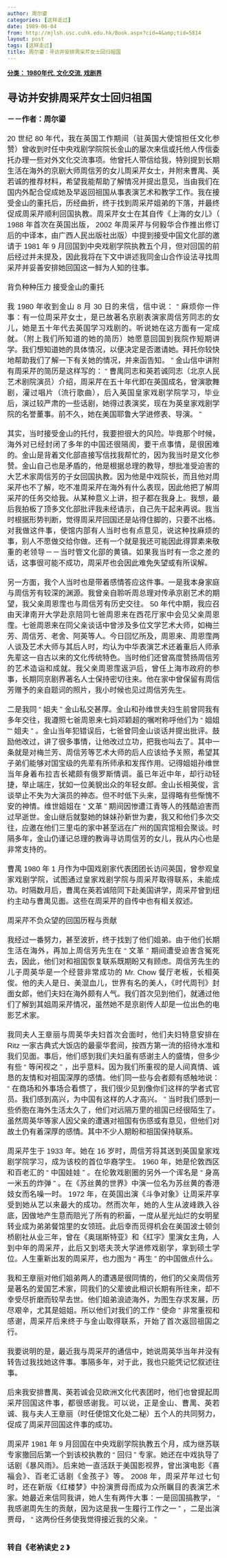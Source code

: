 ```yaml
---
author: 周尔鎏
categories: [这样走过]
date: 1989-06-04
from: http://mjlsh.usc.cuhk.edu.hk/Book.aspx?cid=4&amp;tid=5814
layout: post
tags: [这样走过]
title: 周尔鎏：寻访并安排周采芹女士回归祖国
---
```


<div style="margin: 15px 10px 10px 0px;">
<div>
<span id="ctl00_ContentPlaceHolder1_chapter1_SubjectLabel" style="font-weight:bold;text-decoration:underline;">
   分类： 1980年代, 文化交流, 戏剧界
  </span>
</div>
<div>
<b>
<font size="5">
<br/>
</font>
</b>
</div>
<div>
<p class="p2" style='margin: 0px; text-align: justify; font-variant-numeric: normal; font-variant-east-asian: normal; font-stretch: normal; line-height: normal; font-family: "PingFang SC";'>
<b style="">
<font size="5">
     寻访并安排周采芹女士回归祖国
    </font>
</b>
</p>
<p class="p1" style="margin: 0px; text-align: justify; font-variant-numeric: normal; font-variant-east-asian: normal; font-stretch: normal; font-size: 17px; line-height: normal; font-family: Helvetica; min-height: 20px;">
<b>
<br/>
</b>
</p>
<p class="p2" style='margin: 0px; text-align: justify; font-variant-numeric: normal; font-variant-east-asian: normal; font-stretch: normal; font-size: 17px; line-height: normal; font-family: "PingFang SC";'>
<b>
    －－作者：周尔鎏
   </b>
</p>
<p class="p1" style="margin: 0px; text-align: justify; font-variant-numeric: normal; font-variant-east-asian: normal; font-stretch: normal; font-size: 17px; line-height: normal; font-family: Helvetica; min-height: 20px;">
<br/>
</p>
<p class="p2" style='margin: 0px; text-align: justify; font-variant-numeric: normal; font-variant-east-asian: normal; font-stretch: normal; font-size: 17px; line-height: normal; font-family: "PingFang SC";'>
<span class="s1" style="font-variant-numeric: normal; font-variant-east-asian: normal; font-stretch: normal; line-height: normal; font-family: Helvetica;">
    20
   </span>
   世纪
   <span class="s1" style="font-variant-numeric: normal; font-variant-east-asian: normal; font-stretch: normal; line-height: normal; font-family: Helvetica;">
    80
   </span>
   年代，我在英国工作期间（驻英国大使馆担任文化参赞）曾收到时任中央戏剧学院院长金山的屡次来信或托他人传信委托办理一些对外文化交流事项。他曾托人带信给我，特别提到长期生活在海外的京剧大师周信芳的女儿周采芹女士，并附来曹禺、英若诚的推荐材料，希望我能帮助了解情况并提出意见，当由我们在国内外配合促成她及早返回祖国从事表演艺术和教学工作。我在接受金山的重托后，历经曲折，终于找到周采芹姐弟的下落，并最终促成周采芹顺利回国执教。周采芹女士在其自传《上海的女儿》（
   <span class="s1" style="font-variant-numeric: normal; font-variant-east-asian: normal; font-stretch: normal; line-height: normal; font-family: Helvetica;">
    1988
   </span>
   年首次在英国出版，
   <span class="s1" style="font-variant-numeric: normal; font-variant-east-asian: normal; font-stretch: normal; line-height: normal; font-family: Helvetica;">
    2002
   </span>
   年周采芹与何毅华合作推出修订后的中译本，由广西人民出版社出版）中提到接受中国文化部的邀请于
   <span class="s1" style="font-variant-numeric: normal; font-variant-east-asian: normal; font-stretch: normal; line-height: normal; font-family: Helvetica;">
    1981
   </span>
   年
   <span class="s1" style="font-variant-numeric: normal; font-variant-east-asian: normal; font-stretch: normal; line-height: normal; font-family: Helvetica;">
    9
   </span>
   月回国到中央戏剧学院执教五个月，但对回国的前后经过并未提及，因此我将在下文中讲述我同金山合作设法寻找周采芹并妥善安排她回国这一鲜为人知的往事。
  </p>
<p class="p1" style="margin: 0px; text-align: justify; font-variant-numeric: normal; font-variant-east-asian: normal; font-stretch: normal; font-size: 17px; line-height: normal; font-family: Helvetica; min-height: 20px;">
<br/>
</p>
<p class="p2" style='margin: 0px; text-align: justify; font-variant-numeric: normal; font-variant-east-asian: normal; font-stretch: normal; font-size: 17px; line-height: normal; font-family: "PingFang SC";'>
   背负种种压力
   <span class="s1" style="font-variant-numeric: normal; font-variant-east-asian: normal; font-stretch: normal; line-height: normal; font-family: Helvetica;">
</span>
   接受金山的重托
  </p>
<p class="p1" style="margin: 0px; text-align: justify; font-variant-numeric: normal; font-variant-east-asian: normal; font-stretch: normal; font-size: 17px; line-height: normal; font-family: Helvetica; min-height: 20px;">
<br/>
</p>
<p class="p2" style='margin: 0px; text-align: justify; font-variant-numeric: normal; font-variant-east-asian: normal; font-stretch: normal; font-size: 17px; line-height: normal; font-family: "PingFang SC";'>
   我
   <span class="s1" style="font-variant-numeric: normal; font-variant-east-asian: normal; font-stretch: normal; line-height: normal; font-family: Helvetica;">
    1980
   </span>
   年收到金山
   <span class="s1" style="font-variant-numeric: normal; font-variant-east-asian: normal; font-stretch: normal; line-height: normal; font-family: Helvetica;">
    8
   </span>
   月
   <span class="s1" style="font-variant-numeric: normal; font-variant-east-asian: normal; font-stretch: normal; line-height: normal; font-family: Helvetica;">
    30
   </span>
   日的来信，信中说：
   <span class="s1" style="font-variant-numeric: normal; font-variant-east-asian: normal; font-stretch: normal; line-height: normal; font-family: Helvetica;">
    “
   </span>
   麻烦你一件事：有一位周采芹女士，是已故著名京剧表演家周信芳同志的女儿，她是五十年代去英国学习戏剧的。听说她在这方面有一定成就。（附上我们所知道的她的简历）她愿意回国到我院作短期讲学。我们想知道她的具体情况，以便决定是否邀请她。拜托你较快地帮助我们了解一下有关她的情况，并来函告知。
   <span class="s1" style="font-variant-numeric: normal; font-variant-east-asian: normal; font-stretch: normal; line-height: normal; font-family: Helvetica;">
    ”
   </span>
   金山信中讲附有周采芹的简历是这样写的：
   <span class="s1" style="font-variant-numeric: normal; font-variant-east-asian: normal; font-stretch: normal; line-height: normal; font-family: Helvetica;">
    “
   </span>
   曹禺同志和英若诚同志（北京人民艺术剧院演员）介绍，周采芹在五十年代即在英国成名，曾演歌舞剧，灌过唱片（流行歌曲），后入英国皇家戏剧学院学习，毕业后，演过较严肃的一些话剧，她得过表演奖，现在为英皇家戏剧学院的名誉董事。前不久，她在美国耶鲁大学进修表、导演。
   <span class="s1" style="font-variant-numeric: normal; font-variant-east-asian: normal; font-stretch: normal; line-height: normal; font-family: Helvetica;">
    ”
   </span>
</p>
<p class="p1" style="margin: 0px; text-align: justify; font-variant-numeric: normal; font-variant-east-asian: normal; font-stretch: normal; font-size: 17px; line-height: normal; font-family: Helvetica; min-height: 20px;">
<br/>
</p>
<p class="p2" style='margin: 0px; text-align: justify; font-variant-numeric: normal; font-variant-east-asian: normal; font-stretch: normal; font-size: 17px; line-height: normal; font-family: "PingFang SC";'>
   其实，当时接受金山的托付，我要担很大的风险。毕竟那个时候，海外对已经封闭了多年的中国还很隔阂，要干点事情，是很困难的。金山是背着文化部直接写信找我帮忙的，因为我当时是文化参赞。金山自己也是矛盾的，他是根据总理的教导，想批准受迫害的大艺术家周信芳的子女回国执教。因为他是中戏院长，而且他对周采芹也不了解，吃不准周采芹在海外有什么表现，因此他把了解周采芹的任务交给我。从某种意义上讲，担子都在我身上。我想，最后我拍板了顶多文化部批评我未经请示，自己先干起来再说。我当时根据形势判断，觉得周采芹回国还是站得住脚的，只要不出格。对我做这件事，使馆内部有人当时也有点意见，说这种找麻烦的事，别人不愿做交给你做。还有一个就是我还可能因此得罪素来敬重的老领导－－当时管文化部的黄镇。如果我当时有一念之差的话，这事很可能不成功，周采芹也会因此难免失望或有所误解。
  </p>
<p class="p1" style="margin: 0px; text-align: justify; font-variant-numeric: normal; font-variant-east-asian: normal; font-stretch: normal; font-size: 17px; line-height: normal; font-family: Helvetica; min-height: 20px;">
<br/>
</p>
<p class="p2" style='margin: 0px; text-align: justify; font-variant-numeric: normal; font-variant-east-asian: normal; font-stretch: normal; font-size: 17px; line-height: normal; font-family: "PingFang SC";'>
   另一方面，我个人当时也是带着感情答应这件事。一是我本身家庭与周信芳有较深的渊源。我曾亲自聆听周总理对传承京剧艺术的期望，我父亲周恩霔也与周信芳有历史交往。
   <span class="s1" style="font-variant-numeric: normal; font-variant-east-asian: normal; font-stretch: normal; line-height: normal; font-family: Helvetica;">
    50
   </span>
   年代中期，我应召由天津南开大学赴京陪同七爸周恩来在西花厅家中会见父亲周恩霔。七爸周恩来在同父亲谈话中曾涉及多位文学艺术大师，如梅兰芳、周信芳、老舍、阿英等人。今日回忆所及，周恩来、周恩霔两人谈及艺术大师与其后人时，均认为中华表演艺术还着重后人师承先辈这一自古以来的文化传统特色。当时他们还曾高度赞扬周信芳的艺术造诣和成就。我父亲周恩霔返沪后，曾任上海市政府的参事，长期同京剧界著名人士保持密切往来。他在家中曾保留有周信芳赠予的亲自题词的照片，我小时候也见过周信芳先生。
  </p>
<p class="p1" style="margin: 0px; text-align: justify; font-variant-numeric: normal; font-variant-east-asian: normal; font-stretch: normal; font-size: 17px; line-height: normal; font-family: Helvetica; min-height: 20px;">
<br/>
</p>
<p class="p2" style='margin: 0px; text-align: justify; font-variant-numeric: normal; font-variant-east-asian: normal; font-stretch: normal; font-size: 17px; line-height: normal; font-family: "PingFang SC";'>
   二是我同
   <span class="s1" style="font-variant-numeric: normal; font-variant-east-asian: normal; font-stretch: normal; line-height: normal; font-family: Helvetica;">
    “
   </span>
   姐夫
   <span class="s1" style="font-variant-numeric: normal; font-variant-east-asian: normal; font-stretch: normal; line-height: normal; font-family: Helvetica;">
    ”
   </span>
   金山私交甚厚。金山和孙维世夫妇生前曾同我有多年交往，我遵照七爸周恩来七妈邓颖超的嘱咐称呼他们为
   <span class="s1" style="font-variant-numeric: normal; font-variant-east-asian: normal; font-stretch: normal; line-height: normal; font-family: Helvetica;">
    “
   </span>
   姐姐
   <span class="s1" style="font-variant-numeric: normal; font-variant-east-asian: normal; font-stretch: normal; line-height: normal; font-family: Helvetica;">
    ”“
   </span>
   姐夫
   <span class="s1" style="font-variant-numeric: normal; font-variant-east-asian: normal; font-stretch: normal; line-height: normal; font-family: Helvetica;">
    ”
   </span>
   。金山当年犯错误后，七爸曾同金山谈话并提出批评。鼓励他改过，讲了很多事情，让他改过立功，把我也叫去了。其中一条就是对梅兰芳、周信芳等艺术大师的后人应该给予关照，希望其子弟们能够对国宝级的先辈有所师承和发挥作用。记得姐姐孙维世当年身着布拉吉长裙颇有俄罗斯情调。虽已年近中年，却行动轻捷，举止端庄，犹如一位美貌出众的年轻女郎。金山长相英俊，言谈举止不失为大演员的神态。但不时低下头来，显得略有些惭愧不安的神情。维世姐姐在
   <span class="s1" style="font-variant-numeric: normal; font-variant-east-asian: normal; font-stretch: normal; line-height: normal; font-family: Helvetica;">
    “
   </span>
   文革
   <span class="s1" style="font-variant-numeric: normal; font-variant-east-asian: normal; font-stretch: normal; line-height: normal; font-family: Helvetica;">
    ”
   </span>
   期间因惨遭江青等人的残酷迫害而过早逝世。金山继后就娶她的妹妹孙新世为妻，我又和他们多次交往，应邀在他们三里屯的家中甚至远在广州的国宾馆相会聚谈。时隔多年，金山仍谨记总理的教诲寻访周信芳的女儿，我从内心也是非常支持的。
  </p>
<p class="p1" style="margin: 0px; text-align: justify; font-variant-numeric: normal; font-variant-east-asian: normal; font-stretch: normal; font-size: 17px; line-height: normal; font-family: Helvetica; min-height: 20px;">
<br/>
</p>
<p class="p2" style='margin: 0px; text-align: justify; font-variant-numeric: normal; font-variant-east-asian: normal; font-stretch: normal; font-size: 17px; line-height: normal; font-family: "PingFang SC";'>
   曹禺
   <span class="s1" style="font-variant-numeric: normal; font-variant-east-asian: normal; font-stretch: normal; line-height: normal; font-family: Helvetica;">
    1980
   </span>
   年
   <span class="s1" style="font-variant-numeric: normal; font-variant-east-asian: normal; font-stretch: normal; line-height: normal; font-family: Helvetica;">
    1
   </span>
   月作为中国戏剧家代表团团长访问英国，曾参观皇家戏剧学院，试图通过皇家戏剧学院与周采芹取得联系，未能成功。时隔数月后，曹禺在英若诚陪同下赴美国讲学，周采芹曾到纽约主动与曹禺见面。这些在周采芹的自传中也有相关叙述。
  </p>
<p class="p1" style="margin: 0px; text-align: justify; font-variant-numeric: normal; font-variant-east-asian: normal; font-stretch: normal; font-size: 17px; line-height: normal; font-family: Helvetica; min-height: 20px;">
<br/>
</p>
<p class="p2" style='margin: 0px; text-align: justify; font-variant-numeric: normal; font-variant-east-asian: normal; font-stretch: normal; font-size: 17px; line-height: normal; font-family: "PingFang SC";'>
   周采芹不负众望的回国历程与贡献
  </p>
<p class="p1" style="margin: 0px; text-align: justify; font-variant-numeric: normal; font-variant-east-asian: normal; font-stretch: normal; font-size: 17px; line-height: normal; font-family: Helvetica; min-height: 20px;">
<br/>
</p>
<p class="p2" style='margin: 0px; text-align: justify; font-variant-numeric: normal; font-variant-east-asian: normal; font-stretch: normal; font-size: 17px; line-height: normal; font-family: "PingFang SC";'>
   我经过一番努力，甚至波折，终于找到了他们姐弟。由于他们长期生活在海外，再加上周信芳先生在
   <span class="s1" style="font-variant-numeric: normal; font-variant-east-asian: normal; font-stretch: normal; line-height: normal; font-family: Helvetica;">
    “
   </span>
   文革
   <span class="s1" style="font-variant-numeric: normal; font-variant-east-asian: normal; font-stretch: normal; line-height: normal; font-family: Helvetica;">
    ”
   </span>
   期间遭受迫害含冤死去，因此，他们对和祖国恢复联系既期盼又有顾虑。周信芳先生的儿子周英华是一个经营非常成功的
   <span class="s1" style="font-variant-numeric: normal; font-variant-east-asian: normal; font-stretch: normal; line-height: normal; font-family: Helvetica;">
    Mr. Chow
   </span>
   餐厅老板，长相英俊。他的夫人是日、美混血儿，世界有名的美人，《时代周刊》封面女郎，他们夫妇在海外颇有人气。我们首次见到他们，就通过他们了解到其姐周采芹情况，虽然她不是京剧传人却是一位出色的电影艺术家。
  </p>
<p class="p1" style="margin: 0px; text-align: justify; font-variant-numeric: normal; font-variant-east-asian: normal; font-stretch: normal; font-size: 17px; line-height: normal; font-family: Helvetica; min-height: 20px;">
<br/>
</p>
<p class="p2" style='margin: 0px; text-align: justify; font-variant-numeric: normal; font-variant-east-asian: normal; font-stretch: normal; font-size: 17px; line-height: normal; font-family: "PingFang SC";'>
   我同夫人王章丽与周英华夫妇首次会面时，他们夫妇特意安排在
   <span class="s1" style="font-variant-numeric: normal; font-variant-east-asian: normal; font-stretch: normal; line-height: normal; font-family: Helvetica;">
    Ritz
   </span>
   一家古典式大饭店的最豪华套间，按西方第一流的招待水准和我们见面。事后，他们感到我们夫妇虽有感谢主人的盛情，但多少有些
   <span class="s1" style="font-variant-numeric: normal; font-variant-east-asian: normal; font-stretch: normal; line-height: normal; font-family: Helvetica;">
    “
   </span>
   等闲视之
   <span class="s1" style="font-variant-numeric: normal; font-variant-east-asian: normal; font-stretch: normal; line-height: normal; font-family: Helvetica;">
    ”
   </span>
   ，出乎意料。因为我们所重视的是人间真情、诚恳的友情和对祖国深厚的感情。他们同一些与会者颇有感触地说：
   <span class="s1" style="font-variant-numeric: normal; font-variant-east-asian: normal; font-stretch: normal; line-height: normal; font-family: Helvetica;">
    “
   </span>
   在商场和外事场合看惯了，我们很少见到像你们这样的学者式官员。我们感到高兴，为中国有这样的人才高兴。
   <span class="s1" style="font-variant-numeric: normal; font-variant-east-asian: normal; font-stretch: normal; line-height: normal; font-family: Helvetica;">
    ”
   </span>
   当时我们感到一些侨胞在海外生活太久了，他们对远隔万里的祖国已经很陌生了。虽然周英华等家人因父亲的遭遇对祖国有伤感或有意见，但他们对故土仍有着深厚的感情。其中不少人期盼和祖国保持联系。
  </p>
<p class="p1" style="margin: 0px; text-align: justify; font-variant-numeric: normal; font-variant-east-asian: normal; font-stretch: normal; font-size: 17px; line-height: normal; font-family: Helvetica; min-height: 20px;">
<br/>
</p>
<p class="p2" style='margin: 0px; text-align: justify; font-variant-numeric: normal; font-variant-east-asian: normal; font-stretch: normal; font-size: 17px; line-height: normal; font-family: "PingFang SC";'>
   周采芹生于
   <span class="s1" style="font-variant-numeric: normal; font-variant-east-asian: normal; font-stretch: normal; line-height: normal; font-family: Helvetica;">
    1933
   </span>
   年。她在
   <span class="s1" style="font-variant-numeric: normal; font-variant-east-asian: normal; font-stretch: normal; line-height: normal; font-family: Helvetica;">
    16
   </span>
   岁时，周信芳将其送到英国皇家戏剧学院学习，成为该校的首位华裔学生。
   <span class="s1" style="font-variant-numeric: normal; font-variant-east-asian: normal; font-stretch: normal; line-height: normal; font-family: Helvetica;">
    1960
   </span>
   年，她是伦敦西区和百老汇的
   <span class="s1" style="font-variant-numeric: normal; font-variant-east-asian: normal; font-stretch: normal; line-height: normal; font-family: Helvetica;">
    “
   </span>
   中国娃娃
   <span class="s1" style="font-variant-numeric: normal; font-variant-east-asian: normal; font-stretch: normal; line-height: normal; font-family: Helvetica;">
    ”
   </span>
   。在伦敦戏剧圈的另外一个诨名是
   <span class="s1" style="font-variant-numeric: normal; font-variant-east-asian: normal; font-stretch: normal; line-height: normal; font-family: Helvetica;">
    “
   </span>
   身高一米五的炸弹
   <span class="s1" style="font-variant-numeric: normal; font-variant-east-asian: normal; font-stretch: normal; line-height: normal; font-family: Helvetica;">
    ”
   </span>
   。在《苏丝黄的世界》中演一位名为苏丝黄的香港妓女而名噪一时。
   <span class="s1" style="font-variant-numeric: normal; font-variant-east-asian: normal; font-stretch: normal; line-height: normal; font-family: Helvetica;">
    1972
   </span>
   年，在英国出演《斗争对象》让周采芹享受到她从艺以来最大的成功。然而次年，她的人生从波峰跌入谷底，因做地产生意而赔光了所有的积蓄，一度从星光灿烂的女明星转业成为弟弟餐馆里的女领班。此后幸而觅得机会在美国波士顿剑桥剧社从业三年，曾在《奥瑞斯特亚》和《红字》里演女主角，人到中年的周采芹，此后又到塔夫茨大学进修戏剧学，拿到硕士学位。人生重新出发的周采芹，也力图为
   <span class="s1" style="font-variant-numeric: normal; font-variant-east-asian: normal; font-stretch: normal; line-height: normal; font-family: Helvetica;">
    “
   </span>
   再生
   <span class="s1" style="font-variant-numeric: normal; font-variant-east-asian: normal; font-stretch: normal; line-height: normal; font-family: Helvetica;">
    ”
   </span>
   的中国做点什么。
  </p>
<p class="p1" style="margin: 0px; text-align: justify; font-variant-numeric: normal; font-variant-east-asian: normal; font-stretch: normal; font-size: 17px; line-height: normal; font-family: Helvetica; min-height: 20px;">
<br/>
</p>
<p class="p2" style='margin: 0px; text-align: justify; font-variant-numeric: normal; font-variant-east-asian: normal; font-stretch: normal; font-size: 17px; line-height: normal; font-family: "PingFang SC";'>
   我和王章丽对他们姐弟两人的遭遇是很同情的，他们的父亲周信芳是著名的爱国艺术家，同我们的父辈彼此相识长期有所往来，却不幸受尽折磨而较早去世。他们姐弟浪迹海外，为图生存求发展，历尽艰辛，尤其是姐姐。所以他们对我们的工作
   <span class="s1" style="font-variant-numeric: normal; font-variant-east-asian: normal; font-stretch: normal; line-height: normal; font-family: Helvetica;">
    “
   </span>
   使命
   <span class="s1" style="font-variant-numeric: normal; font-variant-east-asian: normal; font-stretch: normal; line-height: normal; font-family: Helvetica;">
    ”
   </span>
   非常重视和感谢，周采芹后来终于与金山取得联系，开始了首次返回祖国之行。
  </p>
<p class="p1" style="margin: 0px; text-align: justify; font-variant-numeric: normal; font-variant-east-asian: normal; font-stretch: normal; font-size: 17px; line-height: normal; font-family: Helvetica; min-height: 20px;">
<br/>
</p>
<p class="p2" style='margin: 0px; text-align: justify; font-variant-numeric: normal; font-variant-east-asian: normal; font-stretch: normal; font-size: 17px; line-height: normal; font-family: "PingFang SC";'>
   我要说明的是，最近我与周采芹的通信中，她说周英华当年并没有转告过我找她这件事。事隔多年，对于此，我也只能凭记忆叙述往事。
  </p>
<p class="p1" style="margin: 0px; text-align: justify; font-variant-numeric: normal; font-variant-east-asian: normal; font-stretch: normal; font-size: 17px; line-height: normal; font-family: Helvetica; min-height: 20px;">
<br/>
</p>
<p class="p2" style='margin: 0px; text-align: justify; font-variant-numeric: normal; font-variant-east-asian: normal; font-stretch: normal; font-size: 17px; line-height: normal; font-family: "PingFang SC";'>
   后来我安排曹禺、英若诚会见欧洲文化代表团时，他们也曾提起周采芹回国这件事，都很感谢我。可以说，正是金山、曹禺、英若诚、我与夫人王章丽（时任使馆文化处二秘）五个人的共同努力，促成了周采芹回国这件事的成功。
  </p>
<p class="p1" style="margin: 0px; text-align: justify; font-variant-numeric: normal; font-variant-east-asian: normal; font-stretch: normal; font-size: 17px; line-height: normal; font-family: Helvetica; min-height: 20px;">
<br/>
</p>
<p class="p2" style='margin: 0px; text-align: justify; font-variant-numeric: normal; font-variant-east-asian: normal; font-stretch: normal; font-size: 17px; line-height: normal; font-family: "PingFang SC";'>
   周采芹
   <span class="s1" style="font-variant-numeric: normal; font-variant-east-asian: normal; font-stretch: normal; line-height: normal; font-family: Helvetica;">
    1981
   </span>
   年
   <span class="s1" style="font-variant-numeric: normal; font-variant-east-asian: normal; font-stretch: normal; line-height: normal; font-family: Helvetica;">
    9
   </span>
   月回国在中央戏剧学院执教五个月，成为继苏联专家撤回后第一个到该校执教的
   <span class="s1" style="font-variant-numeric: normal; font-variant-east-asian: normal; font-stretch: normal; line-height: normal; font-family: Helvetica;">
    “
   </span>
   回归
   <span class="s1" style="font-variant-numeric: normal; font-variant-east-asian: normal; font-stretch: normal; line-height: normal; font-family: Helvetica;">
    ”
   </span>
   专家。她还在中戏执导了话剧《暴风雨》。后来她一直活跃于美国影视界，曾出演电影《喜福会》、百老汇话剧《金孩子》等。
   <span class="s1" style="font-variant-numeric: normal; font-variant-east-asian: normal; font-stretch: normal; line-height: normal; font-family: Helvetica;">
    2008
   </span>
   年，周采芹年过七旬时，还在新版《红楼梦》中扮演贾母而成为众所瞩目的表演艺术家。她最近来信同我讲，她人生有两件大事：一是回国搞教学，
   <span class="s1" style="font-variant-numeric: normal; font-variant-east-asian: normal; font-stretch: normal; line-height: normal; font-family: Helvetica;">
    “
   </span>
   我感谢周先生的贡献，因为这是我一生履行工作之一
   <span class="s1" style="font-variant-numeric: normal; font-variant-east-asian: normal; font-stretch: normal; line-height: normal; font-family: Helvetica;">
    ”
   </span>
   ，二是出演贾母，
   <span class="s1" style="font-variant-numeric: normal; font-variant-east-asian: normal; font-stretch: normal; line-height: normal; font-family: Helvetica;">
    “
   </span>
   这两份任务使我觉得接近我的父亲。
   <span class="s1" style="font-variant-numeric: normal; font-variant-east-asian: normal; font-stretch: normal; line-height: normal; font-family: Helvetica;">
    ”
   </span>
</p>
<p class="p1" style="margin: 0px; text-align: justify; font-variant-numeric: normal; font-variant-east-asian: normal; font-stretch: normal; font-size: 17px; line-height: normal; font-family: Helvetica; min-height: 20px;">
<br/>
</p>
<p class="p1" style="margin: 0px; text-align: justify; font-variant-numeric: normal; font-variant-east-asian: normal; font-stretch: normal; font-size: 17px; line-height: normal; font-family: Helvetica; min-height: 20px;">
<b>
<br/>
</b>
</p>
<p class="p2" style='margin: 0px; text-align: justify; font-variant-numeric: normal; font-variant-east-asian: normal; font-stretch: normal; font-size: 17px; line-height: normal; font-family: "PingFang SC";'>
<b>
    转自《老衲读史
    <span class="s1" style="font-variant-numeric: normal; font-variant-east-asian: normal; font-stretch: normal; line-height: normal; font-family: Helvetica;">
     2
    </span>
    》
   </b>
</p>
</div>
</div>
